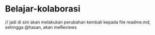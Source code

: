 # Belajar-kolaborasi

// jadi di sini akan melakukan perubahan  kembali kepada file readme.md, sehingga @hasan, akan meReviews
